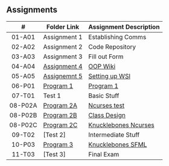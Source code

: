 ## Assignments

|  #  | Folder Link | Assignment Description |
| :-: | ----------- | ---------------------- |
|  01-A01  | Assignment 1                               | Establishing Comms                       |
|  02-A02  | Assignment 2                               | Code Repository                          |
|  03-A03  | Assignment 3                               | Fill out Form                            |
|  04-A04  | [Assignment 4](./OOP_Primer/README.md)     | [OOP Wiki](./OOP_Primer/README.md)       |
|  05-A05  | [Assignemnt 5](./Assignment5/README.md)    | [Setting up WSl](./Assignment5/README.md)|
|  06-P01  | [Program 1](./Program1/README.md)          | [Program 1](./Program1/README.md)        |
|  07-T01  | Test 1                                     | Basic Stuff                              |
|  08-P02A | [Program 2A](./08-P02A/README.md)          | [Ncurses test](./08-P02A/README.md)      |
|  08-P02B | [Program 2B](./08-P02B/README.md)          | [Class Design](./08-P02B/README.md)      |
|  08-P02C | [Program 2C](./08-P02C/README.md)          | [Knucklebones Ncurses](./08-PO2C/README.md)      |
|  09-T02  | [Test 2]                                   | Intermediate Stuff
|  10-P03  | [Program 3](./10-P03/README.md)            | [Knucklebones SFML](./10-PO3/README.md)      |
|  11-T03  | [Test 3]                                   | Final Exam
